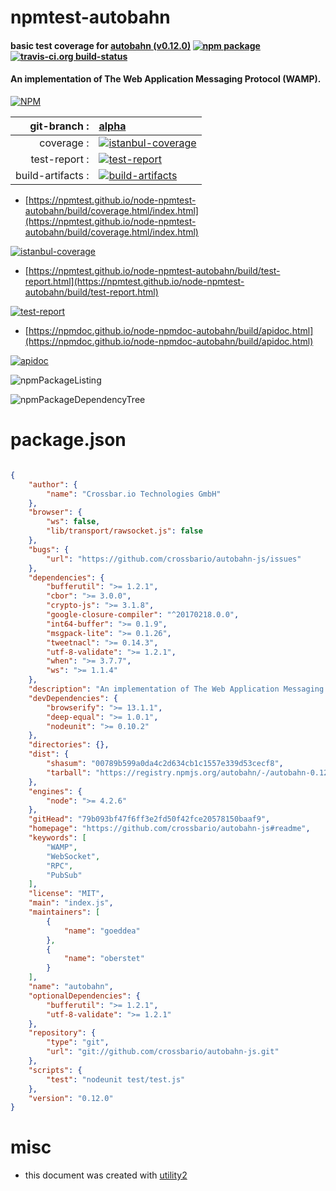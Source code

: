 # npmtest-autobahn

#### basic test coverage for  [autobahn (v0.12.0)](https://github.com/crossbario/autobahn-js#readme)  [![npm package](https://img.shields.io/npm/v/npmtest-autobahn.svg?style=flat-square)](https://www.npmjs.org/package/npmtest-autobahn) [![travis-ci.org build-status](https://api.travis-ci.org/npmtest/node-npmtest-autobahn.svg)](https://travis-ci.org/npmtest/node-npmtest-autobahn)

#### An implementation of The Web Application Messaging Protocol (WAMP).

[![NPM](https://nodei.co/npm/autobahn.png?downloads=true&downloadRank=true&stars=true)](https://www.npmjs.com/package/autobahn)

| git-branch : | [alpha](https://github.com/npmtest/node-npmtest-autobahn/tree/alpha)|
|--:|:--|
| coverage : | [![istanbul-coverage](https://npmtest.github.io/node-npmtest-autobahn/build/coverage.badge.svg)](https://npmtest.github.io/node-npmtest-autobahn/build/coverage.html/index.html)|
| test-report : | [![test-report](https://npmtest.github.io/node-npmtest-autobahn/build/test-report.badge.svg)](https://npmtest.github.io/node-npmtest-autobahn/build/test-report.html)|
| build-artifacts : | [![build-artifacts](https://npmtest.github.io/node-npmtest-autobahn/glyphicons_144_folder_open.png)](https://github.com/npmtest/node-npmtest-autobahn/tree/gh-pages/build)|

- [https://npmtest.github.io/node-npmtest-autobahn/build/coverage.html/index.html](https://npmtest.github.io/node-npmtest-autobahn/build/coverage.html/index.html)

[![istanbul-coverage](https://npmtest.github.io/node-npmtest-autobahn/build/screenCapture.buildCi.browser.%252Ftmp%252Fbuild%252Fcoverage.lib.html.png)](https://npmtest.github.io/node-npmtest-autobahn/build/coverage.html/index.html)

- [https://npmtest.github.io/node-npmtest-autobahn/build/test-report.html](https://npmtest.github.io/node-npmtest-autobahn/build/test-report.html)

[![test-report](https://npmtest.github.io/node-npmtest-autobahn/build/screenCapture.buildCi.browser.%252Ftmp%252Fbuild%252Ftest-report.html.png)](https://npmtest.github.io/node-npmtest-autobahn/build/test-report.html)

- [https://npmdoc.github.io/node-npmdoc-autobahn/build/apidoc.html](https://npmdoc.github.io/node-npmdoc-autobahn/build/apidoc.html)

[![apidoc](https://npmdoc.github.io/node-npmdoc-autobahn/build/screenCapture.buildCi.browser.%252Ftmp%252Fbuild%252Fapidoc.html.png)](https://npmdoc.github.io/node-npmdoc-autobahn/build/apidoc.html)

![npmPackageListing](https://npmtest.github.io/node-npmtest-autobahn/build/screenCapture.npmPackageListing.svg)

![npmPackageDependencyTree](https://npmtest.github.io/node-npmtest-autobahn/build/screenCapture.npmPackageDependencyTree.svg)



# package.json

```json

{
    "author": {
        "name": "Crossbar.io Technologies GmbH"
    },
    "browser": {
        "ws": false,
        "lib/transport/rawsocket.js": false
    },
    "bugs": {
        "url": "https://github.com/crossbario/autobahn-js/issues"
    },
    "dependencies": {
        "bufferutil": ">= 1.2.1",
        "cbor": ">= 3.0.0",
        "crypto-js": ">= 3.1.8",
        "google-closure-compiler": "^20170218.0.0",
        "int64-buffer": ">= 0.1.9",
        "msgpack-lite": ">= 0.1.26",
        "tweetnacl": ">= 0.14.3",
        "utf-8-validate": ">= 1.2.1",
        "when": ">= 3.7.7",
        "ws": ">= 1.1.4"
    },
    "description": "An implementation of The Web Application Messaging Protocol (WAMP).",
    "devDependencies": {
        "browserify": ">= 13.1.1",
        "deep-equal": ">= 1.0.1",
        "nodeunit": ">= 0.10.2"
    },
    "directories": {},
    "dist": {
        "shasum": "00789b599a0da4c2d634cb1c1557e339d53cecf8",
        "tarball": "https://registry.npmjs.org/autobahn/-/autobahn-0.12.0.tgz"
    },
    "engines": {
        "node": ">= 4.2.6"
    },
    "gitHead": "79b093bf47f6ff3e2fd50f42fce20578150baaf9",
    "homepage": "https://github.com/crossbario/autobahn-js#readme",
    "keywords": [
        "WAMP",
        "WebSocket",
        "RPC",
        "PubSub"
    ],
    "license": "MIT",
    "main": "index.js",
    "maintainers": [
        {
            "name": "goeddea"
        },
        {
            "name": "oberstet"
        }
    ],
    "name": "autobahn",
    "optionalDependencies": {
        "bufferutil": ">= 1.2.1",
        "utf-8-validate": ">= 1.2.1"
    },
    "repository": {
        "type": "git",
        "url": "git://github.com/crossbario/autobahn-js.git"
    },
    "scripts": {
        "test": "nodeunit test/test.js"
    },
    "version": "0.12.0"
}
```



# misc
- this document was created with [utility2](https://github.com/kaizhu256/node-utility2)
